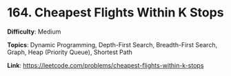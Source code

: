 # 164. Cheapest Flights Within K Stops

**Difficulty**: Medium

**Topics**: Dynamic Programming, Depth-First Search, Breadth-First Search, Graph, Heap (Priority Queue), Shortest Path

**Link**: https://leetcode.com/problems/cheapest-flights-within-k-stops
